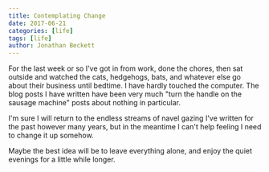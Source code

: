 ```yaml
---
title: Contemplating Change
date: 2017-06-21
categories: [life]
tags: [life]
author: Jonathan Beckett
---
```


For the last week or so I've got in from work, done the chores, then sat outside and watched the cats, hedgehogs, bats, and whatever else go about their business until bedtime. I have hardly touched the computer. The blog posts I have written have been very much "turn the handle on the sausage machine" posts about nothing in particular.

I'm sure I will return to the endless streams of navel gazing I've written for the past however many years, but in the meantime I can't help feeling I need to change it up somehow.

Maybe the best idea will be to leave everything alone, and enjoy the quiet evenings for a little while longer.